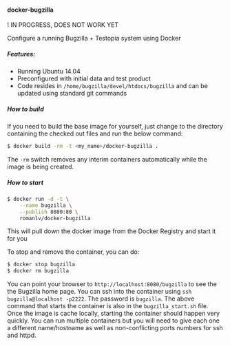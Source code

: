 #### docker-bugzilla

! IN PROGRESS, DOES NOT WORK YET 

Configure a running Bugzilla + Testopia system using Docker

##### Features:

* Running Ubuntu 14.04
* Preconfigured with initial data and test product
* Code resides in `/home/bugzilla/devel/htdocs/bugzilla` and can be updated using standard git commands

##### How to build

If you need to build the base image for yourself,  just change to the directory containing the checked out
files and run the below command:

```bash
$ docker build -rm -t <my_name>/docker-bugzilla .
```

The `-rm` switch removes any interim containers automatically while the image is being created.

##### How to start

```bash
$ docker run -d -t \
    --name bugzilla \
    --publish 8080:80 \
    romanlv/docker-bugzilla
```

This will pull down the docker image from the Docker Registry and start it for you

To stop and remove the container, you can do:

```bash
$ docker stop bugzilla
$ docker rm bugzilla
```

You can point your browser to `http://localhost:8080/bugzilla` to see the the Bugzilla home page.
You can ssh into the container using `ssh bugzilla@localhost -p2222`. The password is `bugzilla`.
The above command that starts the container is also in the `bugzilla_start.sh` file. Once the image
is cache locally, starting the container should happen very quickly. You can run multiple containers
but you will need to give each one a different name/hostname as well as non-conflicting ports numbers
for ssh and httpd.




